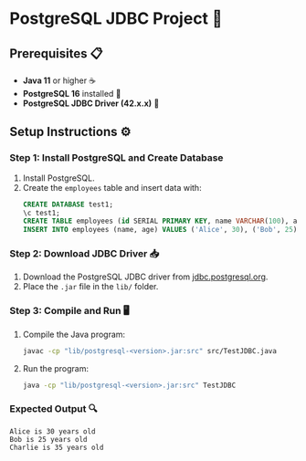 # PostgreSQL JDBC Project 🚀

## Prerequisites 📋
- **Java 11** or higher ☕
- **PostgreSQL 16** installed 💾
- **PostgreSQL JDBC Driver (42.x.x)** 🐘

## Setup Instructions ⚙️

### Step 1: Install PostgreSQL and Create Database
1. Install PostgreSQL.
2. Create the `employees` table and insert data with:
   ```sql
   CREATE DATABASE test1;
   \c test1;
   CREATE TABLE employees (id SERIAL PRIMARY KEY, name VARCHAR(100), age INT);
   INSERT INTO employees (name, age) VALUES ('Alice', 30), ('Bob', 25), ('Charlie', 35);
   ```

### Step 2: Download JDBC Driver 📥
1. Download the PostgreSQL JDBC driver from [jdbc.postgresql.org](https://jdbc.postgresql.org).
2. Place the `.jar` file in the `lib/` folder.

### Step 3: Compile and Run 🖥️
1. Compile the Java program:
   ```bash
   javac -cp "lib/postgresql-<version>.jar:src" src/TestJDBC.java
   ```
2. Run the program:
   ```bash
   java -cp "lib/postgresql-<version>.jar:src" TestJDBC
   ```

### Expected Output 🔍
```text
Alice is 30 years old
Bob is 25 years old
Charlie is 35 years old
```
